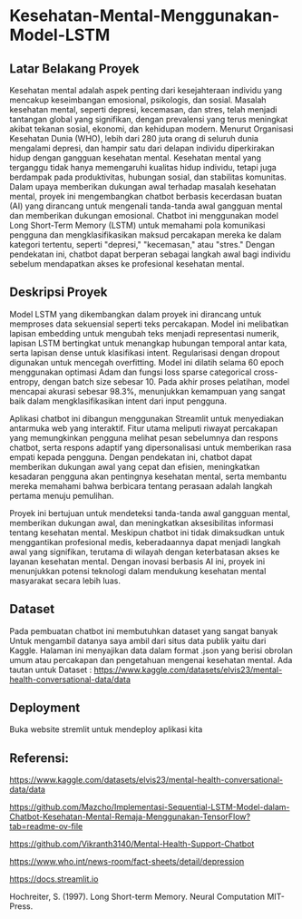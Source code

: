 # Kesehatan-Mental-Menggunakan-Model-LSTM

## Latar Belakang Proyek

Kesehatan mental adalah aspek penting dari kesejahteraan individu yang mencakup keseimbangan emosional, psikologis, dan sosial. Masalah kesehatan mental, seperti depresi, kecemasan, dan stres, telah menjadi tantangan global yang signifikan, dengan prevalensi yang terus meningkat akibat tekanan sosial, ekonomi, dan kehidupan modern. Menurut Organisasi Kesehatan Dunia (WHO), lebih dari 280 juta orang di seluruh dunia mengalami depresi, dan hampir satu dari delapan individu diperkirakan hidup dengan gangguan kesehatan mental. Kesehatan mental yang terganggu tidak hanya memengaruhi kualitas hidup individu, tetapi juga berdampak pada produktivitas, hubungan sosial, dan stabilitas komunitas. Dalam upaya memberikan dukungan awal terhadap masalah kesehatan mental, proyek ini mengembangkan chatbot berbasis kecerdasan buatan (AI) yang dirancang untuk mengenali tanda-tanda awal gangguan mental dan memberikan dukungan emosional. Chatbot ini menggunakan model Long Short-Term Memory (LSTM) untuk memahami pola komunikasi pengguna dan mengklasifikasikan maksud percakapan mereka ke dalam kategori tertentu, seperti "depresi," "kecemasan," atau "stres." Dengan pendekatan ini, chatbot dapat berperan sebagai langkah awal bagi individu sebelum mendapatkan akses ke profesional kesehatan mental.

## Deskripsi Proyek

Model LSTM yang dikembangkan dalam proyek ini dirancang untuk memproses data sekuensial seperti teks percakapan. Model ini melibatkan lapisan embedding untuk mengubah teks menjadi representasi numerik, lapisan LSTM bertingkat untuk menangkap hubungan temporal antar kata, serta lapisan dense untuk klasifikasi intent. Regularisasi dengan dropout digunakan untuk mencegah overfitting. Model ini dilatih selama 60 epoch menggunakan optimasi Adam dan fungsi loss sparse categorical cross-entropy, dengan batch size sebesar 10. Pada akhir proses pelatihan, model mencapai akurasi sebesar 98.3%, menunjukkan kemampuan yang sangat baik dalam mengklasifikasikan intent dari input pengguna.

Aplikasi chatbot ini dibangun menggunakan Streamlit untuk menyediakan antarmuka web yang interaktif. Fitur utama meliputi riwayat percakapan yang memungkinkan pengguna melihat pesan sebelumnya dan respons chatbot, serta respons adaptif yang dipersonalisasi untuk memberikan rasa empati kepada pengguna. Dengan pendekatan ini, chatbot dapat memberikan dukungan awal yang cepat dan efisien, meningkatkan kesadaran pengguna akan pentingnya kesehatan mental, serta membantu mereka memahami bahwa berbicara tentang perasaan adalah langkah pertama menuju pemulihan.

Proyek ini bertujuan untuk mendeteksi tanda-tanda awal gangguan mental, memberikan dukungan awal, dan meningkatkan aksesibilitas informasi tentang kesehatan mental. Meskipun chatbot ini tidak dimaksudkan untuk menggantikan profesional medis, keberadaannya dapat menjadi langkah awal yang signifikan, terutama di wilayah dengan keterbatasan akses ke layanan kesehatan mental. Dengan inovasi berbasis AI ini, proyek ini menunjukkan potensi teknologi dalam mendukung kesehatan mental masyarakat secara lebih luas.

## Dataset
Pada pembuatan chatbot ini membutuhkan dataset yang sangat banyak
Untuk mengambil datanya saya ambil dari situs data publik yaitu dari Kaggle. Halaman ini menyajikan data dalam format .json yang berisi obrolan umum atau percakapan dan pengetahuan mengenai kesehatan mental. Ada tautan untuk Dataset : https://www.kaggle.com/datasets/elvis23/mental-health-conversational-data/data

## Deployment
Buka website stremlit untuk mendeploy aplikasi kita 



## Referensi:

https://www.kaggle.com/datasets/elvis23/mental-health-conversational-data/data

https://github.com/Mazcho/Implementasi-Sequential-LSTM-Model-dalam-Chatbot-Kesehatan-Mental-Remaja-Menggunakan-TensorFlow?tab=readme-ov-file

https://github.com/Vikranth3140/Mental-Health-Support-Chatbot

https://www.who.int/news-room/fact-sheets/detail/depression

https://docs.streamlit.io

Hochreiter, S. (1997). Long Short-term Memory. Neural Computation MIT-Press.

